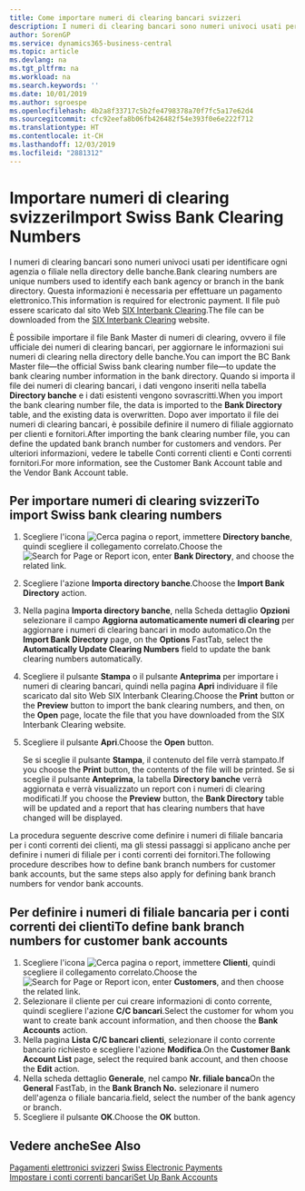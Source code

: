 ```yaml
---
title: Come importare numeri di clearing bancari svizzeri
description: I numeri di clearing bancari sono numeri univoci usati per identificare ogni agenzia o filiale nella directory delle banche. Questa informazioni è necessaria per effettuare un pagamento elettronico. Il file può essere scaricato dal sito Web SIX Interbank Clearing.
author: SorenGP
ms.service: dynamics365-business-central
ms.topic: article
ms.devlang: na
ms.tgt_pltfrm: na
ms.workload: na
ms.search.keywords: ''
ms.date: 10/01/2019
ms.author: sgroespe
ms.openlocfilehash: 4b2a8f33717c5b2fe4798378a70f7fc5a17e62d4
ms.sourcegitcommit: cfc92eefa8b06fb426482f54e393f0e6e222f712
ms.translationtype: HT
ms.contentlocale: it-CH
ms.lasthandoff: 12/03/2019
ms.locfileid: "2881312"
---
```

# <a name="import-swiss-bank-clearing-numbers"></a><span data-ttu-id="26ae4-105">Importare numeri di clearing svizzeri</span><span class="sxs-lookup"><span data-stu-id="26ae4-105">Import Swiss Bank Clearing Numbers</span></span>
<span data-ttu-id="26ae4-106">I numeri di clearing bancari sono numeri univoci usati per identificare ogni agenzia o filiale nella directory delle banche.</span><span class="sxs-lookup"><span data-stu-id="26ae4-106">Bank clearing numbers are unique numbers used to identify each bank agency or branch in the bank directory.</span></span> <span data-ttu-id="26ae4-107">Questa informazioni è necessaria per effettuare un pagamento elettronico.</span><span class="sxs-lookup"><span data-stu-id="26ae4-107">This information is required for electronic payment.</span></span> <span data-ttu-id="26ae4-108">Il file può essere scaricato dal sito Web [SIX Interbank Clearing](https://go.microsoft.com/fwlink/?LinkId=145121).</span><span class="sxs-lookup"><span data-stu-id="26ae4-108">The file can be downloaded from the [SIX Interbank Clearing](https://go.microsoft.com/fwlink/?LinkId=145121) website.</span></span>  

<span data-ttu-id="26ae4-109">È possibile importare il file Bank Master di numeri di clearing, ovvero il file ufficiale dei numeri di clearing bancari, per aggiornare le informazioni sui numeri di clearing nella directory delle banche.</span><span class="sxs-lookup"><span data-stu-id="26ae4-109">You can import the BC Bank Master file—the official Swiss bank clearing number file—to update the bank clearing number information in the bank directory.</span></span> <span data-ttu-id="26ae4-110">Quando si importa il file dei numeri di clearing bancari, i dati vengono inseriti nella tabella **Directory banche** e i dati esistenti vengono sovrascritti.</span><span class="sxs-lookup"><span data-stu-id="26ae4-110">When you import the bank clearing number file, the data is imported to the **Bank Directory** table, and the existing data is overwritten.</span></span> <span data-ttu-id="26ae4-111">Dopo aver importato il file dei numeri di clearing bancari, è possibile definire il numero di filiale aggiornato per clienti e fornitori.</span><span class="sxs-lookup"><span data-stu-id="26ae4-111">After importing the bank clearing number file, you can define the updated bank branch number for customers and vendors.</span></span> <span data-ttu-id="26ae4-112">Per ulteriori informazioni, vedere le tabelle Conti correnti clienti e Conti correnti fornitori.</span><span class="sxs-lookup"><span data-stu-id="26ae4-112">For more information, see the Customer Bank Account table and the Vendor Bank Account table.</span></span>  

## <a name="to-import-swiss-bank-clearing-numbers"></a><span data-ttu-id="26ae4-113">Per importare numeri di clearing svizzeri</span><span class="sxs-lookup"><span data-stu-id="26ae4-113">To import Swiss bank clearing numbers</span></span>  

1.  <span data-ttu-id="26ae4-114">Scegliere l'icona ![Cerca pagina o report](../../media/ui-search/search_small.png "Icona della funzionalità Cerca pagina o report"), immettere **Directory banche**, quindi scegliere il collegamento correlato.</span><span class="sxs-lookup"><span data-stu-id="26ae4-114">Choose the ![Search for Page or Report](../../media/ui-search/search_small.png "Search for Page or Report icon") icon, enter **Bank Directory**, and choose the related link.</span></span>  
2.  <span data-ttu-id="26ae4-115">Scegliere l'azione **Importa directory banche**.</span><span class="sxs-lookup"><span data-stu-id="26ae4-115">Choose the **Import Bank Directory** action.</span></span>  
3.  <span data-ttu-id="26ae4-116">Nella pagina **Importa directory banche**, nella Scheda dettaglio **Opzioni** selezionare il campo **Aggiorna automaticamente numeri di clearing** per aggiornare i numeri di clearing bancari in modo automatico.</span><span class="sxs-lookup"><span data-stu-id="26ae4-116">On the **Import Bank Directory** page, on the **Options** FastTab, select the **Automatically Update Clearing Numbers** field to update the bank clearing numbers automatically.</span></span>  
4.  <span data-ttu-id="26ae4-117">Scegliere il pulsante **Stampa** o il pulsante **Anteprima** per importare i numeri di clearing bancari, quindi nella pagina **Apri** individuare il file scaricato dal sito Web SIX Interbank Clearing.</span><span class="sxs-lookup"><span data-stu-id="26ae4-117">Choose the **Print** button or the **Preview** button to import the bank clearing numbers, and then, on the **Open** page, locate the file that you have downloaded from the SIX Interbank Clearing website.</span></span>
5. <span data-ttu-id="26ae4-118">Scegliere il pulsante **Apri**.</span><span class="sxs-lookup"><span data-stu-id="26ae4-118">Choose the **Open** button.</span></span>  

    <span data-ttu-id="26ae4-119">Se si sceglie il pulsante **Stampa**, il contenuto del file verrà stampato.</span><span class="sxs-lookup"><span data-stu-id="26ae4-119">If you choose the **Print** button, the contents of the file will be printed.</span></span> <span data-ttu-id="26ae4-120">Se si sceglie il pulsante **Anteprima**, la tabella **Directory banche** verrà aggiornata e verrà visualizzato un report con i numeri di clearing modificati.</span><span class="sxs-lookup"><span data-stu-id="26ae4-120">If you choose the **Preview** button, the **Bank Directory** table will be updated and a report that has clearing numbers that have changed will be displayed.</span></span>  

<span data-ttu-id="26ae4-121">La procedura seguente descrive come definire i numeri di filiale bancaria per i conti correnti dei clienti, ma gli stessi passaggi si applicano anche per definire i numeri di filiale per i conti correnti dei fornitori.</span><span class="sxs-lookup"><span data-stu-id="26ae4-121">The following procedure describes how to define bank branch numbers for customer bank accounts, but the same steps also apply for defining bank branch numbers for vendor bank accounts.</span></span>  

## <a name="to-define-bank-branch-numbers-for-customer-bank-accounts"></a><span data-ttu-id="26ae4-122">Per definire i numeri di filiale bancaria per i conti correnti dei clienti</span><span class="sxs-lookup"><span data-stu-id="26ae4-122">To define bank branch numbers for customer bank accounts</span></span>  

1.  <span data-ttu-id="26ae4-123">Scegliere l'icona ![Cerca pagina o report](../../media/ui-search/search_small.png "Icona della funzionalità Cerca pagina o report"), immettere **Clienti**, quindi scegliere il collegamento correlato.</span><span class="sxs-lookup"><span data-stu-id="26ae4-123">Choose the ![Search for Page or Report](../../media/ui-search/search_small.png "Search for Page or Report icon") icon, enter **Customers**, and then choose the related link.</span></span>  
2.  <span data-ttu-id="26ae4-124">Selezionare il cliente per cui creare informazioni di conto corrente, quindi scegliere l'azione **C/C bancari**.</span><span class="sxs-lookup"><span data-stu-id="26ae4-124">Select the customer for whom you want to create bank account information, and then choose the **Bank Accounts** action.</span></span>  
3.  <span data-ttu-id="26ae4-125">Nella pagina **Lista C/C bancari clienti**, selezionare il conto corrente bancario richiesto e scegliere l'azione **Modifica**.</span><span class="sxs-lookup"><span data-stu-id="26ae4-125">On the **Customer Bank Account List** page, select the required bank account, and then choose the **Edit** action.</span></span>  
4.  <span data-ttu-id="26ae4-126">Nella scheda dettaglio **Generale**, nel campo **Nr. filiale banca**</span><span class="sxs-lookup"><span data-stu-id="26ae4-126">On the **General** FastTab, in the **Bank Branch No.**</span></span> <span data-ttu-id="26ae4-127">selezionare il numero dell'agenza o filiale bancaria.</span><span class="sxs-lookup"><span data-stu-id="26ae4-127">field, select the number of the bank agency or branch.</span></span>  
5.  <span data-ttu-id="26ae4-128">Scegliere il pulsante **OK**.</span><span class="sxs-lookup"><span data-stu-id="26ae4-128">Choose the **OK** button.</span></span>  

## <a name="see-also"></a><span data-ttu-id="26ae4-129">Vedere anche</span><span class="sxs-lookup"><span data-stu-id="26ae4-129">See Also</span></span>  
 <span data-ttu-id="26ae4-130">[Pagamenti elettronici svizzeri](swiss-electronic-payments.md) </span><span class="sxs-lookup"><span data-stu-id="26ae4-130">[Swiss Electronic Payments](swiss-electronic-payments.md) </span></span>  
 [<span data-ttu-id="26ae4-131">Impostare i conti correnti bancari</span><span class="sxs-lookup"><span data-stu-id="26ae4-131">Set Up Bank Accounts</span></span>](../../bank-how-setup-bank-accounts.md)
